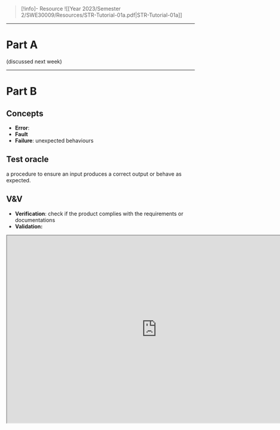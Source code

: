 > [!info]- Resource
> ![[Year 2023/Semester 2/SWE30009/Resources/STR-Tutorial-01a.pdf|STR-Tutorial-01a]]


---
# Part A

(discussed next week)

---
# Part B

## Concepts
- **Error**: 
- **Fault**
- **Failure**: unexpected behaviours

## Test oracle
a procedure to ensure an input produces a correct output or behave as expected.

## V&V
- **Verification**: check if the product complies with the requirements or documentations
- **Validation:** 

<iframe src='https://files.catbox.moe/t3c18i.pdf' width='800' height='500'></iframe>